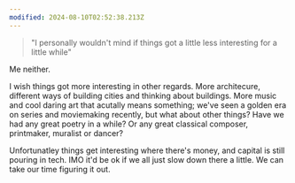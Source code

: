 ```yaml
---
modified: 2024-08-10T02:52:38.213Z
---
```


> "I personally wouldn't mind if things got a little less interesting for a little while"

Me neither.

I wish things got more interesting in other regards. More architecure, different ways of building cities and thinking about buildings. More music and cool daring art that acutally means something; we've seen a golden era on series and moviemaking recently, but what about other things? Have we had any great poetry in a while? Or any great classical composer, printmaker, muralist or dancer?

Unfortunatley things get interesting where there's money, and capital is still pouring in tech. IMO it'd be ok if we all just slow down there a little. We can take our time figuring it out.
